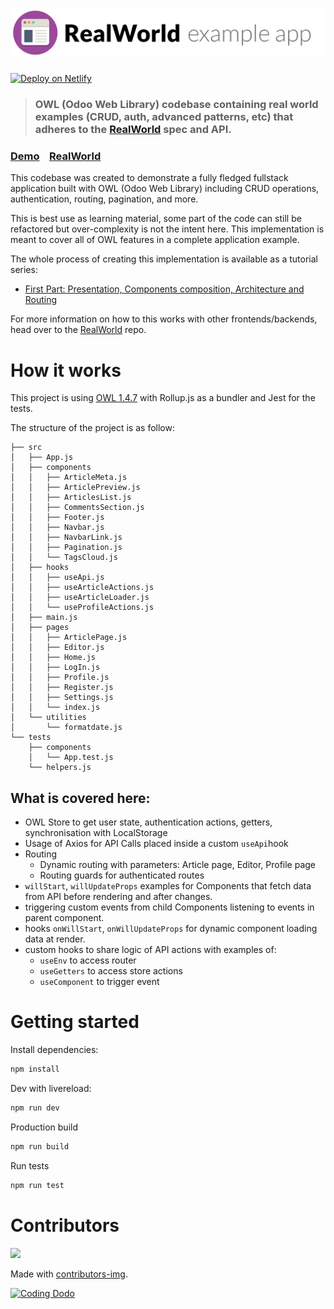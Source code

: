 # ![RealWorld Example App](logo.png)

[![Deploy on Netlify](https://www.netlify.com/img/deploy/button.svg)](https://app.netlify.com/start/deploy?repository=https://github.com/Coding-Dodo/owl-realworld-app)

> ### OWL (Odoo Web Library) codebase containing real world examples (CRUD, auth, advanced patterns, etc) that adheres to the [RealWorld](https://github.com/gothinkster/realworld) spec and API.

### [Demo](https://owl-realworld.netlify.app)&nbsp;&nbsp;&nbsp;&nbsp;[RealWorld](https://github.com/gothinkster/realworld)

This codebase was created to demonstrate a fully fledged fullstack application built with OWL (Odoo Web Library) including CRUD operations, authentication, routing, pagination, and more.

This is best use as learning material, some part of the code can still be refactored but over-complexity is not the intent here. This implementation is meant to cover all of OWL features in a complete application example.

The whole process of creating this implementation is available as a tutorial series:

- [First Part: Presentation, Components composition, Architecture and Routing](https://codingdodo.com/realworld-app-with-owl-odoo-web-library-part-1/)

For more information on how to this works with other frontends/backends, head over to the [RealWorld](https://github.com/gothinkster/realworld) repo.

# How it works

This project is using [OWL 1.4.7](https://github.com/odoo/owl) with Rollup.js as a bundler and Jest for the tests.

The structure of the project is as follow:

```
├── src
│   ├── App.js
│   ├── components
│   │   ├── ArticleMeta.js
│   │   ├── ArticlePreview.js
│   │   ├── ArticlesList.js
│   │   ├── CommentsSection.js
│   │   ├── Footer.js
│   │   ├── Navbar.js
│   │   ├── NavbarLink.js
│   │   ├── Pagination.js
│   │   └── TagsCloud.js
│   ├── hooks
│   │   ├── useApi.js
│   │   ├── useArticleActions.js
│   │   ├── useArticleLoader.js
│   │   └── useProfileActions.js
│   ├── main.js
│   ├── pages
│   │   ├── ArticlePage.js
│   │   ├── Editor.js
│   │   ├── Home.js
│   │   ├── LogIn.js
│   │   ├── Profile.js
│   │   ├── Register.js
│   │   ├── Settings.js
│   │   └── index.js
│   └── utilities
│       └── formatdate.js
└── tests
    ├── components
    │   └── App.test.js
    └── helpers.js
```

## What is covered here:

- OWL Store to get user state, authentication actions, getters, synchronisation with LocalStorage
- Usage of Axios for API Calls placed inside a custom `useApi`hook
- Routing
  - Dynamic routing with parameters: Article page, Editor, Profile page
  - Routing guards for authenticated routes
- `willStart`, `willUpdateProps` examples for Components that fetch data from API before rendering and after changes.
- triggering custom events from child Components listening to events in parent component.
- hooks `onWillStart`, `onWillUpdateProps` for dynamic component loading data at render.
- custom hooks to share logic of API actions with examples of:
  - `useEnv` to access router
  - `useGetters` to access store actions
  - `useComponent` to trigger event

# Getting started

Install dependencies:

```bash
npm install
```

Dev with livereload:

```bash
npm run dev
```

Production build

```bash
npm run build
```

Run tests

```bash
npm run test
```

# Contributors

<a href="https://github.com/Coding-Dodo/owl-realworld-app/graphs/contributors">
  <img src="https://contributors-img.web.app/image?repo=Coding-Dodo/owl-realworld-app" />
</a>

Made with [contributors-img](https://contributors-img.web.app).

[![Coding Dodo](https://res.cloudinary.com/phildl-cloudinary/image/upload/w_300/v1617638212/codingdodo/Coding_Dodo_rplksw.png)](https://codingdodo.com)
